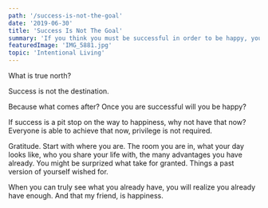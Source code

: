 ```yaml
---
path: '/success-is-not-the-goal'
date: '2019-06-30'
title: 'Success Is Not The Goal'
summary: 'If you think you must be successful in order to be happy, you are denying the happiness you can have right now.'
featuredImage: 'IMG_5881.jpg'
topic: 'Intentional Living'
---
```


What is true north?

Success is not the destination.

Because what comes after? Once you are successful will you be happy?

If success is a pit stop on the way to happiness, why not have that now? Everyone is able to achieve that now, privilege is not required.

Gratitude. Start with where you are. The room you are in, what your day looks like, who you share your life with, the many advantages you have already. You might be surprized what take for granted. Things a past version of yourself wished for.

When you can truly see what you already have, you will realize you already have enough. And that my friend, is happiness.
